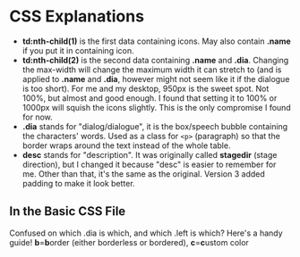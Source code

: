 # CSS Explanations

- **td:nth-child(1)** is the first data containing icons. May also contain **.name** if you put it in <td> containing icon.
- **td:nth-child(2)** is the second data containing **.name** and **.dia**. Changing the max-width will change the maximum width it can stretch to (and is applied to **.name** and **.dia**, however might not seem like it if the dialogue is too short). For me and my desktop, 950px is the sweet spot. Not 100%, but almost and good enough. I found that setting it to 100% or 1000px will squish the icons slightly. This is the only compromise I found for now.
- **.dia** stands for "dialog/dialogue", it is the box/speech bubble containing the characters' words. Used as a class for `<p>` (paragraph) so that the border wraps around the text instead of the whole table.
- **desc** stands for "description". It was originally called **stagedir** (stage direction), but I changed it because "desc" is easier to remember for me. Other than that, it's the same as the original. Version 3 added padding to make it look better.
  
 ## In the Basic CSS File
  
 Confused on which .dia is which, and which .left is which? Here's a handy guide!
 **b**=**b**order (either borderless or bordered), **c**=**c**ustom color
